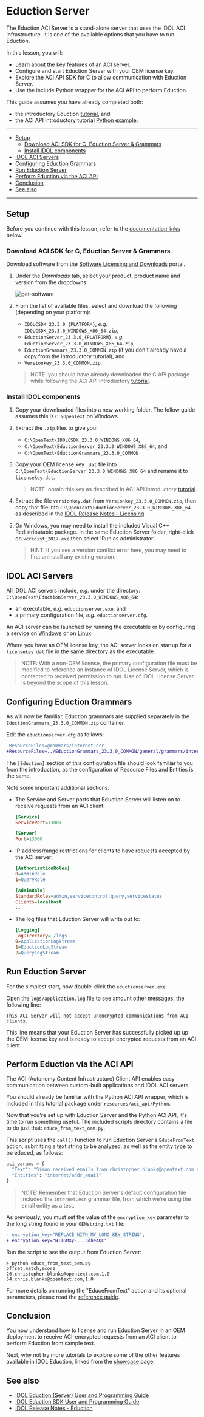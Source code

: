 # Eduction Server

The Eduction ACI Server is a stand-alone server that uses the IDOL ACI infrastructure. It is one of the available options that you have to run Eduction.

In this lesson, you will:

- Learn about the key features of an ACI server.
- Configure and start Eduction Server with your OEM license key.
- Explore the ACI API SDK for C to allow communication with Eduction Server.
- Use the include Python wrapper for the ACI API to perform Eduction.

This guide assumes you have already completed both:
- the introductory Eduction [tutorial](./introduction.md), and
- the ACI API introductory tutorial [Python example](../../resources/aci_api/Python/README.md).

---

- [Setup](#setup)
  - [Download ACI SDK for C, Eduction Server \& Grammars](#download-aci-sdk-for-c-eduction-server--grammars)
  - [Install IDOL components](#install-idol-components)
- [IDOL ACI Servers](#idol-aci-servers)
- [Configuring Eduction Grammars](#configuring-eduction-grammars)
- [Run Eduction Server](#run-eduction-server)
- [Perform Eduction via the ACI API](#perform-eduction-via-the-aci-api)
- [Conclusion](#conclusion)
- [See also](#see-also)

---

## Setup

Before you continue with this lesson, refer to the [documentation links](#see-also) below.

### Download ACI SDK for C, Eduction Server & Grammars

Download software from the [Software Licensing and Downloads](https://sld.microfocus.com/mysoftware/index) portal.

1. Under the *Downloads* tab, select your product, product name and version from the dropdowns:

    ![get-software](../../figs/get-software.png)

1. From the list of available files, select and download the following (depending on your platform):
   -  `IDOLCSDK_23.3.0_{PLATFORM}`, *e.g.* `IDOLCSDK_23.3.0_WINDOWS_X86_64.zip`,
   -  `EductionServer_23.3.0_{PLATFORM}`, *e.g.* `EductionServer_23.3.0_WINDOWS_X86_64.zip`,
   -  `EductionGrammars_23.3.0_COMMON.zip` (if you don't already have a copy from the introductory tutorial), and
   -  `Versionkey_23.3.0_COMMON.zip`.

    > NOTE: you should have already downloaded the C API package while following the ACI API introductory [tutorial](../aci_api/introduction.md#download-idol-components).

### Install IDOL components

1. Copy your downloaded files into a new working folder.  The follow guide assumes this is `C:\OpenText` on Windows.
1. Extract the `.zip` files to give you:
   - `C:\OpenText\IDOLCSDK_23.3.0_WINDOWS_X86_64`,
   - `C:\OpenText\EductionServer_23.3.0_WINDOWS_X86_64`, and
   - `C:\OpenText\EductionGrammars_23.3.0_COMMON`
  
1. Copy your OEM license key `.dat` file into `C:\OpenText\EductionServer_23.3.0_WINDOWS_X86_64` and rename it to `licensekey.dat`.
   
    > NOTE: obtain this key as described in ACI API introductory [tutorial](../aci_api/introduction.md#obtain-an-oem-license-key).

1. Extract the file `versionkey.dat` from `Versionkey_23.3.0_COMMON.zip`, then copy that file into `C:\OpenText\EductionServer_23.3.0_WINDOWS_X86_64` as described in the [IDOL Release Notes - Licensing](https://www.microfocus.com/documentation/idol/IDOL_23_3/IDOLReleaseNotes_23.3_Documentation/idol/Content/Upgrade/Licenses.htm).

1. On Windows, you may need to install the included Visual C++ Redistributable package.  In the same Eduction Server folder, right-click on `vcredist_2017.exe` then select 'Run as administrator'.
   
    > HINT: If you see a version conflict error here, you may need to first uninstall any existing version.

## IDOL ACI Servers

All IDOL ACI servers include, *e.g.* under the directory: `C:\OpenText\EductionServer_23.3.0_WINDOWS_X86_64`:
- an executable, *e.g.* `eductionserver.exe`, and
- a primary configuration file, *e.g.* `eductionserver.cfg`.

An ACI server can be launched by running the executable or by configuring a service on [Windows](https://www.microfocus.com/documentation/idol/IDOL_23_3/IDOLServer_23.3_Documentation/Guides/html/gettingstarted/Content/Shared_Admin/Installation/_ADM_Install_WindowsServices.htm) or on [Linux](https://www.microfocus.com/documentation/idol/IDOL_23_3/IDOLServer_23.3_Documentation/Guides/html/gettingstarted/Content/Shared_Admin/Installation/_ADM_Install_LinuxStartup.htm).

Where you have an OEM license key, the ACI server looks on startup for a `licensekey.dat` file in the same directory as the executable.

> NOTE: With a non-OEM license, the primary configuration file must be modified to reference an instance of IDOL License Server, which is contacted to received permission to run.  Use of IDOL License Server is beyond the scope of this lesson.

## Configuring Eduction Grammars

As will now be familiar, Eduction grammars are supplied separately in the `EductionGrammars_23.3.0_COMMON.zip` container. 

Edit the `eductionserver.cfg` as follows:
```diff
-ResourceFiles=grammars/internet.ecr
+ResourceFiles=../EductionGrammars_23.3.0_COMMON/general/grammars/internet.ecr
```

The `[Eduction]` section of this configuration file should look familiar to you from the introduction, as the configuration of Resource Files and Entities is the same.

Note some important additional sections:

- The Service and Server ports that Eduction Server will listen on to receive requests from an ACI client:

    ```ini
    [Service]
    ServicePort=13001

    [Server]
    Port=13000
    ```

- IP address/range restrictions for clients to have requests accepted by the ACI server:

    ```ini
    [AuthorizationRoles]
    0=AdminRole
    1=QueryRole

    [AdminRole]
    StandardRoles=admin,servicecontrol,query,servicestatus
    Clients=localhost
    ...
    ```

- The log files that Eduction Server will write out to:

    ```ini
    [Logging]
    LogDirectory=./logs
    0=ApplicationLogStream
    1=EductionLogStream
    2=QueryLogStream
    ```

## Run Eduction Server

For the simplest start, now double-click the `eductionserver.exe`.

Open the `logs/application.log` file to see amount other messages, the following line:

```
This ACI Server will not accept unencrypted communications from ACI clients.
```

This line means that your Eduction Server has successfully picked up up the OEM license key and is ready to accept encrypted requests from an ACI client.

## Perform Eduction via the ACI API

The ACI (Autonomy Content Infrastructure) Client API enables easy communication between custom-built applications and IDOL ACI servers.

You should already be familiar with the Python ACI API wrapper, which is included in this tutorial package under `resources/aci_api/Python`.

Now that you're set up with Eduction Server and the Python ACI API, it's time to run something useful.  The included scripts directory contains a file to do just that: `educe_from_text_oem.py`.

This script uses the `call()` function to run Eduction Server's `EduceFromText` action, submitting a text string to be analyzed, as well as the entity type to be educed, as follows:

```py
aci_params = {
  "Text": "Simon received emails from christopher.blanks@opentext.com and chris.blanks@opentext.com today.",
  "Entities": "internet/addr_email"
}
```  

> NOTE: Remember that Eduction Server's default configuration file included the `internet.ecr` grammar file, from which we're using the email entity as a test.

As previously, you must set the value of the `encryption_key` parameter to the long string found in your `OEMstring.txt` file:

  ```diff
  - encryption_key="REPLACE_WITH_MY_LONG_KEY_STRING",
  + encryption_key="NTI6MXyE...3dheAQC"
  ```

Run the script to see the output from Eduction Server:

```
> python educe_from_text_oem.py 
offset,match,score
26,christopher.blanks@opentext.com,1.0
64,chris.blanks@opentext.com,1.0
```

For more details on running the "EduceFromText" action and its optional parameters, please read the [reference guide](https://www.microfocus.com/documentation/idol/IDOL_23_3/EductionServer_23.3_Documentation/Help/Content/Actions/Eduction/EduceFromText.htm).

## Conclusion

You now understand how to license and run Eduction Server in an OEM deployment to receive ACI-encrypted requests from an ACI client to perform Eduction from sample text.

Next, why not try more tutorials to explore some of the other features available in IDOL Eduction, linked from the [showcase](../README.md#idol-eduction-showcase) page.

## See also

- [IDOL Eduction (Server) User and Programming Guide](https://www.microfocus.com/documentation/idol/IDOL_23_3/EductionServer_23.3_Documentation/Help/Content/_ACI_Welcome.htm)
- [IDOL Eduction SDK User and Programming Guide](https://www.microfocus.com/documentation/idol/IDOL_23_3/EductionSDK_23.3_Documentation/Guides/html)
- [IDOL Release Notes - Eduction](https://www.microfocus.com/documentation/idol/IDOL_23_3/IDOLReleaseNotes_23.3_Documentation/idol/Content/SDKs/Eduction.htm)